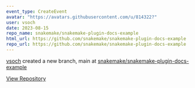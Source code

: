 ```yaml
---
event_type: CreateEvent
avatar: "https://avatars.githubusercontent.com/u/814322?"
user: vsoch
date: 2023-08-15
repo_name: snakemake/snakemake-plugin-docs-example
html_url: https://github.com/snakemake/snakemake-plugin-docs-example
repo_url: https://github.com/snakemake/snakemake-plugin-docs-example
---
```


<a href='https://github.com/vsoch' target='_blank'>vsoch</a> created a new branch, main at <a href='https://github.com/snakemake/snakemake-plugin-docs-example' target='_blank'>snakemake/snakemake-plugin-docs-example</a>

<a href='https://github.com/snakemake/snakemake-plugin-docs-example' target='_blank'>View Repository</a>